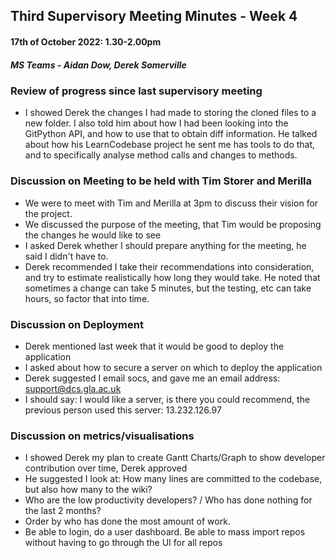 ## Third Supervisory Meeting Minutes - Week 4
#### 17th of October 2022: 1.30-2.00pm
##### MS Teams - Aidan Dow, Derek Somerville

### Review of progress since last supervisory meeting
* I showed Derek the changes I had made to storing the cloned files to a new folder. I also told him about how I had been looking into the GitPython API, and how to use that to obtain diff information. He talked about how his LearnCodebase project he sent me has tools to do that, and to specifically analyse method calls and changes to methods.


### Discussion on Meeting to be held with Tim Storer and Merilla
* We were to meet with Tim and Merilla at 3pm to discuss their vision for the project. 
* We discussed the purpose of the meeting, that Tim would be proposing the changes he would like to see
* I asked Derek whether I should prepare anything for the meeting, he said I didn't have to.
* Derek recommended I take their recommendations into consideration, and try to estimate realistically how long they would take. He noted that sometimes a change can take 5 minutes, but the testing, etc can take hours, so factor that into time.


### Discussion on Deployment
* Derek mentioned last week that it would be good to deploy the application
* I asked about how to secure a server on which to deploy the application
* Derek suggested I email socs, and gave me an email address: support@dcs.gla.ac.uk
* I should say:  I would like a server, is there you could recommend, the previous person used this server: 13.232.126.97

### Discussion on metrics/visualisations
* I showed Derek my plan to create Gantt Charts/Graph to show developer contribution over time, Derek approved
* He suggested I look at: How many lines are committed to the codebase, but also how many to the wiki?
* Who are the low productivity developers? / Who has done nothing for the last 2 months?
* Order by who has done the most amount of work.
* Be able to login, do a user dashboard. Be able to mass import repos without having to go through the UI for all repos
